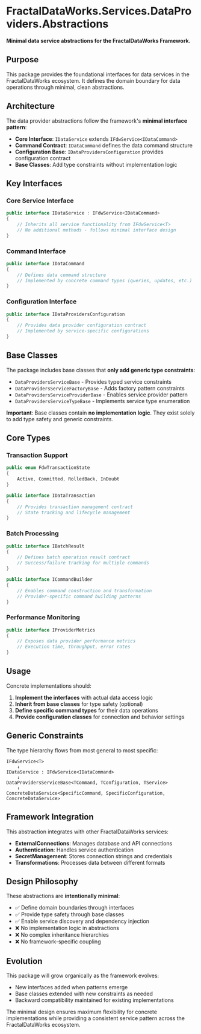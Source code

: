 # FractalDataWorks.Services.DataProviders.Abstractions

**Minimal data service abstractions for the FractalDataWorks Framework.**

## Purpose

This package provides the foundational interfaces for data services in the FractalDataWorks ecosystem. It defines the domain boundary for data operations through minimal, clean abstractions.

## Architecture

The data provider abstractions follow the framework's **minimal interface pattern**:

- **Core Interface**: `IDataService` extends `IFdwService<IDataCommand>`
- **Command Contract**: `IDataCommand` defines the data command structure
- **Configuration Base**: `IDataProvidersConfiguration` provides configuration contract
- **Base Classes**: Add type constraints without implementation logic

## Key Interfaces

### Core Service Interface
```csharp
public interface IDataService : IFdwService<IDataCommand>
{
    // Inherits all service functionality from IFdwService<T>
    // No additional methods - follows minimal interface design
}
```

### Command Interface
```csharp
public interface IDataCommand
{
    // Defines data command structure
    // Implemented by concrete command types (queries, updates, etc.)
}
```

### Configuration Interface  
```csharp
public interface IDataProvidersConfiguration
{
    // Provides data provider configuration contract
    // Implemented by service-specific configurations
}
```

## Base Classes

The package includes base classes that **only add generic type constraints**:

- `DataProvidersServiceBase` - Provides typed service constraints
- `DataProvidersServiceFactoryBase` - Adds factory pattern constraints  
- `DataProvidersServiceProviderBase` - Enables service provider pattern
- `DataProvidersServiceTypeBase` - Implements service type enumeration

**Important**: Base classes contain **no implementation logic**. They exist solely to add type safety and generic constraints.

## Core Types

### Transaction Support
```csharp
public enum FdwTransactionState
{
    Active, Committed, RolledBack, InDoubt
}

public interface IDataTransaction
{
    // Provides transaction management contract
    // State tracking and lifecycle management
}
```

### Batch Processing
```csharp
public interface IBatchResult
{
    // Defines batch operation result contract
    // Success/failure tracking for multiple commands
}

public interface ICommandBuilder
{
    // Enables command construction and transformation
    // Provider-specific command building patterns
}
```

### Performance Monitoring
```csharp
public interface IProviderMetrics
{
    // Exposes data provider performance metrics
    // Execution time, throughput, error rates
}
```

## Usage

Concrete implementations should:

1. **Implement the interfaces** with actual data access logic
2. **Inherit from base classes** for type safety (optional)
3. **Define specific command types** for their data operations
4. **Provide configuration classes** for connection and behavior settings

## Generic Constraints

The type hierarchy flows from most general to most specific:

```
IFdwService<T>
    ↓
IDataService : IFdwService<IDataCommand>
    ↓  
DataProvidersServiceBase<TCommand, TConfiguration, TService>
    ↓
ConcreteDataService<SpecificCommand, SpecificConfiguration, ConcreteDataService>
```

## Framework Integration

This abstraction integrates with other FractalDataWorks services:

- **ExternalConnections**: Manages database and API connections
- **Authentication**: Handles service authentication
- **SecretManagement**: Stores connection strings and credentials
- **Transformations**: Processes data between different formats

## Design Philosophy

These abstractions are **intentionally minimal**:

- ✅ Define domain boundaries through interfaces
- ✅ Provide type safety through base classes
- ✅ Enable service discovery and dependency injection
- ❌ No implementation logic in abstractions
- ❌ No complex inheritance hierarchies
- ❌ No framework-specific coupling

## Evolution

This package will grow organically as the framework evolves:

- New interfaces added when patterns emerge
- Base classes extended with new constraints as needed
- Backward compatibility maintained for existing implementations

The minimal design ensures maximum flexibility for concrete implementations while providing a consistent service pattern across the FractalDataWorks ecosystem.